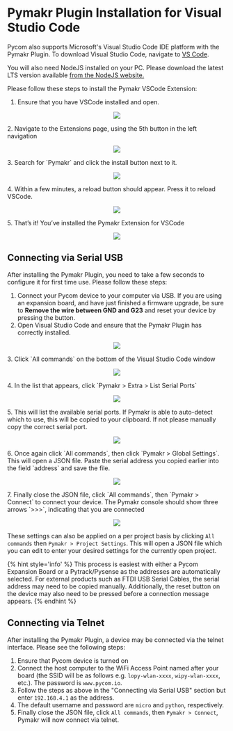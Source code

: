 # Pymakr Plugin Installation for Visual Studio Code

Pycom also supports Microsoft's Visual Studio Code IDE platform with the Pymakr
Plugin. To download Visual Studio Code, navigate to
[VS Code](https://code.visualstudio.com/).

You will also need NodeJS installed on your PC. Please download the latest LTS
version available [from the NodeJS website.](https://nodejs.org/)

Please follow these steps to install the Pymakr VSCode Extension:

1. Ensure that you have VSCode installed and open.
<p align="center"><img src ="../../../img/visual_studio_code/vsc_setup_step_1.png" style="max-width:600px;"></p>
2. Navigate to the Extensions page, using the 5th button in the left navigation
<p align="center"><img src ="../../../img/visual_studio_code/vsc_setup_step_2.png" style="max-width:600px;"></p>
3. Search for `Pymakr` and click the install button next to it.
<p align="center"><img src ="../../../img/visual_studio_code/vsc_setup_step_3.png" style="max-width:600px;"></p>
4. Within a few minutes, a reload button should appear. Press it to reload VSCode.
<p align="center"><img src ="../../../img/visual_studio_code/vsc_setup_step_4.png" style="max-width:600px;"></p>
5. That’s it! You’ve installed the Pymakr Extension for VSCode
<p align="center"><img src ="../../../img/visual_studio_code/vsc_setup_step_5.png" style="max-width:600px;"></p>

## Connecting via Serial USB

After installing the Pymakr Plugin, you need to take a few seconds to configure
it for first time use. Please follow these steps:

1. Connect your Pycom device to your computer via USB. If you are using an
expansion board, and have just finished a firmware upgrade, be sure to **Remove
the wire between GND and G23** and reset your device by pressing the button.
2. Open Visual Studio Code and ensure that the Pymakr Plugin has correctly installed.
<p align="center"><img src ="../../../img/visual_studio_code/vsc_config_step_1.png" style="max-width:600px;"></p>
3. Click `All commands` on the bottom of the Visual Studio Code window
<p align="center"><img src ="../../../img/visual_studio_code/vsc_config_step_2.png" style="max-width:600px;"></p>
4. In the list that appears, click `Pymakr > Extra > List Serial Ports`
<p align="center"><img src ="../../../img/visual_studio_code/vsc_config_step_3.png" style="max-width:600px;"></p>
5. This will list the available serial ports. If Pymakr is able to auto-detect
which to use, this will be copied to your clipboard. If not please manually copy
the correct serial port.
<p align="center"><img src ="../../../img/visual_studio_code/vsc_config_step_4.png" style="max-width:600px;"></p>
6. Once again click `All commands`, then click `Pymakr > Global Settings`. This
will open a JSON file. Paste the serial address you copied earlier into the field
`address` and save the file.
 <p align="center"><img src ="../../../img/visual_studio_code/vsc_config_step_5.png" style="max-width:600px;"></p>
7. Finally close the JSON file, click `All commands`, then `Pymakr > Connect` to
connect your device. The Pymakr console should show three arrows `>>>`,
indicating that you are connected
<p align="center"><img src ="../../../img/visual_studio_code/vsc_config_step_6.png" style="max-width:600px;"></p>

These settings can also be applied on a per project basis by clicking `All
commands` then `Pymakr > Project Settings`. This will open a JSON file which you
can edit to enter your desired settings for the currently open project.

{% hint style='info' %}
This process is easiest with either a Pycom Expansion Board or a Pytrack/Pysense
as the addresses are automatically selected. For external products such as FTDI
USB Serial Cables, the serial address may need to be copied manually.
Additionally, the reset button on the device may also need to be pressed before
a connection message appears.
{% endhint %}

## Connecting via Telnet

After installing the Pymakr Plugin, a device may be connected via the telnet
interface. Please see the following steps:

1. Ensure that Pycom device is turned on
2. Connect the host computer to the WiFi Access Point named after your board
(the SSID will be as follows e.g. `lopy-wlan-xxxx`, `wipy-wlan-xxxx`, etc.).
The password is `www.pycom.io`.
3. Follow the steps as above in the "Connecting via Serial USB" section but
enter `192.168.4.1` as the address.
4. The default username and password are `micro` and `python`,
respectively.
5. Finally close the JSON file, click `All commands`, then `Pymakr > Connect`,
Pymakr will now connect via telnet.
